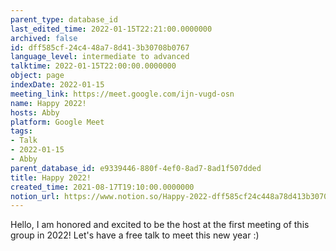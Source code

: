 ```yaml
---
parent_type: database_id
last_edited_time: 2022-01-15T22:21:00.0000000
archived: false
id: dff585cf-24c4-48a7-8d41-3b30708b0767
language_level: intermediate to advanced
talktime: 2022-01-15T22:00:00.0000000
object: page
indexDate: 2022-01-15
meeting_link: https://meet.google.com/ijn-vugd-osn
name: Happy 2022!
hosts: Abby
platform: Google Meet
tags:
- Talk
- 2022-01-15
- Abby
parent_database_id: e9339446-880f-4ef0-8ad7-8ad1f507dded
title: Happy 2022!
created_time: 2021-08-17T19:10:00.0000000
notion_url: https://www.notion.so/Happy-2022-dff585cf24c448a78d413b30708b0767
---
```


Hello, I am honored and excited to be the host at the first meeting of this group in 2022! Let's have a free talk to meet this new year :)





